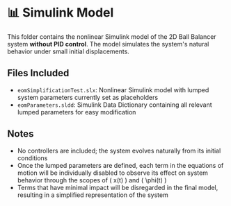 # 📊 Simulink Model

This folder contains the nonlinear Simulink model of the 2D Ball Balancer system **without PID control**. The model simulates the system's natural behavior under small initial displacements.

## Files Included
- `eomSimplificationTest.slx`: Nonlinear Simulink model with lumped system parameters currently set as placeholders
- `eomParameters.sldd`: Simulink Data Dictionary containing all relevant lumped parameters for easy modification

## Notes
- No controllers are included; the system evolves naturally from its initial conditions
- Once the lumped parameters are defined, each term in the equations of motion will be individually disabled to observe its effect on system behavior through the scopes of \( x(t) \) and \( \phi(t) \)
- Terms that have minimal impact will be disregarded in the final model, resulting in a simplified representation of the system

